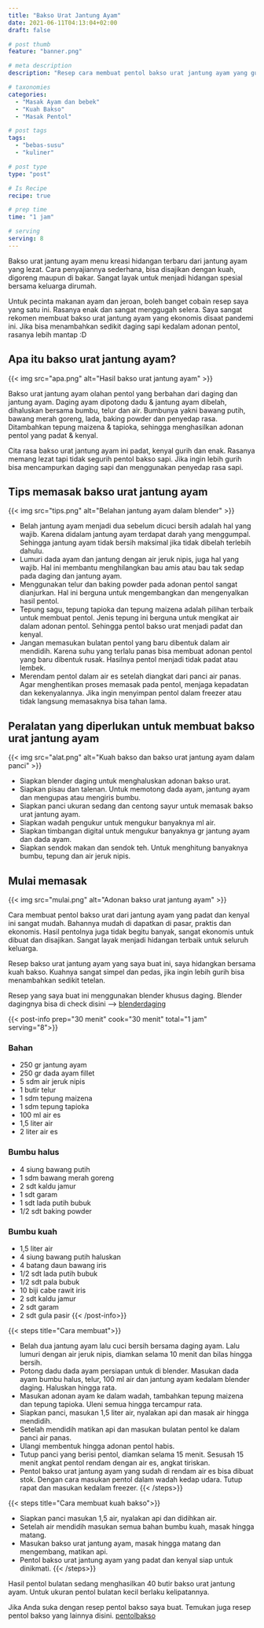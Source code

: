 ```yaml
---
title: "Bakso Urat Jantung Ayam"
date: 2021-06-11T04:13:04+02:00
draft: false

# post thumb
feature: "banner.png"

# meta description
description: "Resep cara membuat pentol bakso urat jantung ayam yang gurih dan lezat. Ayo berkreasi membuat bakso! masakan rumahan yang mudah untuk dipelajari."

# taxonomies
categories:
  - "Masak Ayam dan bebek"
  - "Kuah Bakso"
  - "Masak Pentol"

# post tags
tags:
  - "bebas-susu"
  - "kuliner"

# post type
type: "post"

# Is Recipe
recipe: true

# prep time
time: "1 jam"

# serving
serving: 8
---
```

Bakso urat jantung ayam menu kreasi hidangan terbaru dari jantung ayam yang lezat. Cara penyajiannya sederhana, bisa disajikan dengan kuah, digoreng maupun di bakar. Sangat layak untuk menjadi hidangan spesial bersama keluarga dirumah.

Untuk pecinta makanan ayam dan jeroan, boleh banget cobain resep saya yang satu ini. Rasanya enak dan sangat menggugah selera. Saya sangat rekomen membuat bakso urat jantung ayam yang ekonomis disaat pandemi ini. Jika bisa menambahkan sedikit daging sapi kedalam adonan pentol, rasanya lebih mantap :D

## Apa itu bakso urat jantung ayam?

{{< img src="apa.png" alt="Hasil bakso urat jantung ayam" >}}

Bakso urat jantung ayam olahan pentol yang berbahan dari daging dan jantung ayam. Daging ayam dipotong dadu & jantung ayam dibelah, dihaluskan bersama bumbu, telur dan air. Bumbunya yakni bawang putih, bawang merah goreng, lada, baking powder dan penyedap rasa. Ditambahkan tepung maizena & tapioka, sehingga menghasilkan adonan pentol yang padat & kenyal.

Cita rasa bakso urat jantung ayam ini padat, kenyal gurih dan enak. Rasanya memang lezat tapi tidak segurih pentol bakso sapi. Jika ingin lebih gurih bisa mencampurkan daging sapi dan menggunakan penyedap rasa sapi.

## Tips memasak bakso urat jantung ayam

{{< img src="tips.png" alt="Belahan jantung ayam dalam blender" >}}

-   Belah jantung ayam menjadi dua sebelum dicuci bersih adalah hal yang wajib. Karena didalam jantung ayam terdapat darah yang menggumpal. Sehingga jantung ayam tidak bersih maksimal jika tidak dibelah terlebih dahulu.
-   Lumuri dada ayam dan jantung dengan air jeruk nipis, juga hal yang wajib. Hal ini membantu menghilangkan bau amis atau bau tak sedap pada daging dan jantung ayam.
-   Menggunakan telur dan baking powder pada adonan pentol sangat dianjurkan. Hal ini berguna untuk mengembangkan dan mengenyalkan hasil pentol.
-   Tepung sagu, tepung tapioka dan tepung maizena adalah pilihan terbaik untuk membuat pentol. Jenis tepung ini berguna untuk mengikat air dalam adonan pentol. Sehingga pentol bakso urat menjadi padat dan kenyal.
-   Jangan memasukan bulatan pentol yang baru dibentuk dalam air mendidih. Karena suhu yang terlalu panas bisa membuat adonan pentol yang baru dibentuk rusak. Hasilnya pentol menjadi tidak padat atau lembek.
-   Merendam pentol dalam air es setelah diangkat dari panci air panas. Agar menghentikan proses memasak pada pentol, menjaga kepadatan dan kekenyalannya. Jika ingin menyimpan pentol dalam freezer atau tidak langsung memasaknya bisa tahan lama.

## Peralatan yang diperlukan untuk membuat bakso urat jantung ayam

{{< img src="alat.png" alt="Kuah bakso dan bakso urat jantung ayam dalam panci" >}}

-   Siapkan blender daging untuk menghaluskan adonan bakso urat.
-   Siapkan pisau dan talenan. Untuk memotong dada ayam, jantung ayam dan mengupas atau mengiris bumbu.
-   Siapkan panci ukuran sedang dan centong sayur untuk memasak bakso urat jantung ayam.
-   Siapkan wadah pengukur untuk mengukur banyaknya ml air.
-   Siapkan timbangan digital untuk mengukur banyaknya gr jantung ayam dan dada ayam.
-   Siapkan sendok makan dan sendok teh. Untuk menghitung banyaknya bumbu, tepung dan air jeruk nipis.

## Mulai memasak

{{< img src="mulai.png" alt="Adonan bakso urat jantung ayam" >}}

Cara membuat pentol bakso urat dari jantung ayam yang padat dan kenyal ini sangat mudah. Bahannya mudah di dapatkan di pasar, praktis dan ekonomis. Hasil pentolnya juga tidak begitu banyak, sangat ekonomis untuk dibuat dan disajikan. Sangat layak menjadi hidangan terbaik untuk seluruh keluarga.

Resep bakso urat jantung ayam yang saya buat ini, saya hidangkan bersama kuah bakso. Kuahnya sangat simpel dan pedas, jika ingin lebih gurih bisa menambahkan sedikit tetelan.

Resep yang saya buat ini menggunakan blender khusus daging. Blender dagingnya bisa di check disini --> [blenderdaging](https://s.click.aliexpress.com/e/_Arlt0r)

{{< post-info prep="30 menit" cook="30 menit" total="1 jam" serving="8">}}

### Bahan

-   250 gr jantung ayam
-   250 gr dada ayam fillet
-   5 sdm air jeruk nipis
-   1 butir telur
-   1 sdm tepung maizena
-   1 sdm tepung tapioka
-   100 ml air es
-   1,5 liter air
-   2 liter air es

### Bumbu halus

-   4 siung bawang putih
-   1 sdm bawang merah goreng
-   2 sdt kaldu jamur
-   1 sdt garam
-   1 sdt lada putih bubuk
-   1/2 sdt baking powder

### Bumbu kuah

-   1,5 liter air
-   4 siung bawang putih haluskan
-   4 batang daun bawang iris
-   1/2 sdt lada putih bubuk
-   1/2 sdt pala bubuk
-   10 biji cabe rawit iris
-   2 sdt kaldu jamur
-   2 sdt garam
-   2 sdt gula pasir
{{< /post-info>}}

{{< steps title="Cara membuat">}}
-   Belah dua jantung ayam lalu cuci bersih bersama daging ayam. Lalu lumuri dengan air jeruk nipis, diamkan selama 10 menit dan bilas hingga bersih.
-   Potong dadu dada ayam persiapan untuk di blender. Masukan dada ayam bumbu halus, telur, 100 ml air dan jantung ayam kedalam blender daging. Haluskan hingga rata.
-   Masukan adonan ayam ke dalam wadah, tambahkan tepung maizena dan tepung tapioka. Uleni semua hingga tercampur rata.
-   Siapkan panci, masukan 1,5 liter air, nyalakan api dan masak air hingga mendidih.
-   Setelah mendidih matikan api dan masukan bulatan pentol ke dalam panci air panas.
-   Ulangi membentuk hingga adonan pentol habis.
-   Tutup panci yang berisi pentol, diamkan selama 15 menit. Sesusah 15 menit angkat pentol rendam dengan air es, angkat tiriskan.
-   Pentol bakso urat jantung ayam yang sudah di rendam air es bisa dibuat stok. Dengan cara masukan pentol dalam wadah kedap udara. Tutup rapat dan masukan kedalam freezer.
{{< /steps>}}

{{< steps title="Cara membuat kuah bakso">}}
-   Siapkan panci masukan 1,5 air, nyalakan api dan didihkan air.
-   Setelah air mendidih masukan semua bahan bumbu kuah, masak hingga matang.
-   Masukan bakso urat jantung ayam, masak hingga matang dan mengembang, matikan api.
-   Pentol bakso urat jantung ayam yang padat dan kenyal siap untuk dinikmati.
{{< /steps>}}

Hasil pentol bulatan sedang menghasilkan 40 butir bakso urat jantung ayam. Untuk ukuran pentol bulatan kecil berlaku kelipatannya.

Jika Anda suka dengan resep pentol bakso saya buat. Temukan juga resep pentol bakso yang lainnya disini. [pentolbakso](/categories/masak-pentol/)